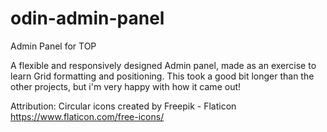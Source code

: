 # odin-admin-panel
Admin Panel for TOP

A flexible and responsively designed Admin panel, made as an exercise to learn Grid formatting and positioning. This took a good bit longer than the other projects, but i'm very happy with how it came out!

Attribution: Circular icons created by Freepik - Flaticon
https://www.flaticon.com/free-icons/
